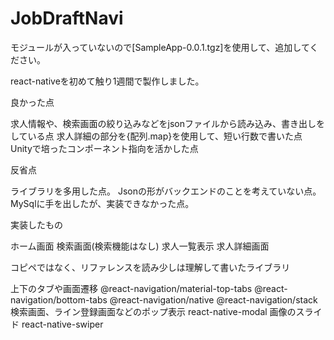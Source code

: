 # JobDraftNavi

モジュールが入っていないので[SampleApp-0.0.1.tgz]を使用して、追加してください。

react-nativeを初めて触り1週間で製作しました。

良かった点

求人情報や、検索画面の絞り込みなどをjsonファイルから読み込み、書き出しをしている点
求人詳細の部分を{配列.map}を使用して、短い行数で書いた点
Unityで培ったコンポーネント指向を活かした点

反省点

ライブラリを多用した点。
Jsonの形がバックエンドのことを考えていない点。
MySqlに手を出したが、実装できなかった点。

実装したもの

ホーム画面
検索画面(検索機能はなし)
求人一覧表示
求人詳細画面

コピペではなく、リファレンスを読み少しは理解して書いたライブラリ

上下のタブや画面遷移
@react-navigation/material-top-tabs
@react-navigation/bottom-tabs
@react-navigation/native
@react-navigation/stack
検索画面、ライン登録画面などのポップ表示
react-native-modal
画像のスライド
react-native-swiper

